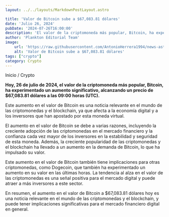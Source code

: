 ```yaml
---
layout: ../../layouts/MarkdownPostLayout.astro

title: 'Valor de Bitcoin sube a $67,083.81 dólares'
date: 'Julio 26, 2024'
pubDate: '2024-07-26T16:00:00'
description: 'El valor de la criptomoneda más popular, Bitcoin, ha experimentado un aumento significativo, alcanzando un precio de $67,083.81 dólares a las 09:00 horas.'
author: 'Plankton Editorial Team'
image:
    url: 'https://raw.githubusercontent.com/AntonioHerrera1994/news-astro/master/src/assets/crypto/crypto207.webp'
    alt: 'Valor de Bitcoin sube a $67,083.81 dólares'
tags: ["crypto"]
category: Crypto
---
```



<span><a href="/" style="text-decoration:none;color:#0F1416">Inicio</a> / <a href="/crypto" style="text-decoration:none;color:#0F1416">Crypto</a></span>

<p style="font-weight: bold;">Hoy, 26 de julio de 2024, el valor de la criptomoneda más popular, Bitcoin, ha experimentado un aumento significativo, alcanzando un precio de $67,083.81 dólares a las 09:00 horas (UTC).
</p>

Este aumento en el valor de Bitcoin es una noticia relevante en el mundo de las criptomonedas y el blockchain, ya que afecta a la economía digital y a los inversores que han apostado por esta moneda virtual.

El aumento en el valor de Bitcoin se debe a varias razones, incluyendo la creciente adopción de las criptomonedas en el mercado financiero y la confianza cada vez mayor de los inversores en la estabilidad y seguridad de esta moneda. Además, la creciente popularidad de las criptomonedas y el blockchain ha llevado a un aumento en la demanda de Bitcoin, lo que ha impulsado su valor.

Este aumento en el valor de Bitcoin también tiene implicaciones para otras criptomonedas, como Dogecoin, que también ha experimentado un aumento en su valor en las últimas horas. La tendencia al alza en el valor de las criptomonedas es una señal positiva para el mercado digital y puede atraer a más inversores a este sector.

En resumen, el aumento en el valor de Bitcoin a $67,083.81 dólares hoy es una noticia relevante en el mundo de las criptomonedas y el blockchain, y puede tener implicaciones significativas para el mercado financiero digital en general.
